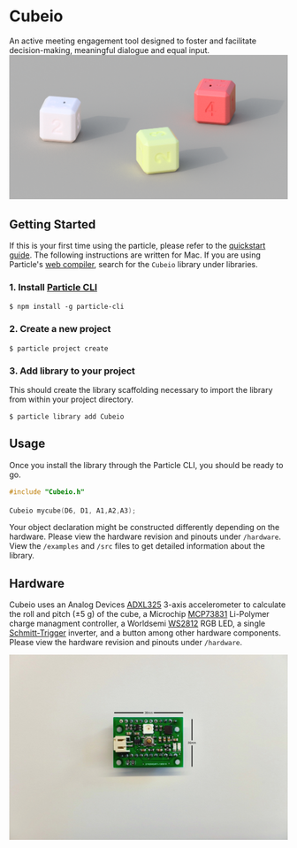 # Cubeio
An active meeting engagement tool designed to foster and facilitate decision-making, meaningful dialogue and equal input.
![alt text](media/cubeio.png "Cubeio")

## Getting Started
If this is your first time using the particle, please refer to the [quickstart guide](https://docs.particle.io/quickstart/photon/). The following instructions are written for Mac. If you are using Particle's [web compiler](build.particle.io), search for the `Cubeio` library under libraries. 

### 1. Install [Particle CLI](https://docs.particle.io/tutorials/developer-tools/cli/)

```
$ npm install -g particle-cli
```

### 2. Create a new project

```
$ particle project create
```

### 3. Add library to your project
This should create the library scaffolding necessary to import the library from within your project directory. 

```
$ particle library add Cubeio
```

## Usage
Once you install the library through the Particle CLI, you should be ready to go.
```c++
#include "Cubeio.h"

Cubeio mycube(D6, D1, A1,A2,A3);
```
Your object declaration might be constructed differently depending on the hardware. Please view the hardware revision and pinouts under `/hardware`.
View the `/examples` and `/src` files to get detailed information about the library.

## Hardware

Cubeio uses an Analog Devices [ADXL325](https://www.analog.com/media/en/technical-documentation/data-sheets/ADXL325.pdf) 3-axis accelerometer to calculate the roll and pitch (±5 g) of the cube, a Microchip [MCP73831](http://ww1.microchip.com/downloads/en/DeviceDoc/20001984g.pdf) Li-Polymer charge managment controller, a Worldsemi [WS2812](https://cdn-shop.adafruit.com/datasheets/WS2812.pdf) RGB LED, a single [Schmitt-Trigger](https://datasheet.lcsc.com/szlcsc/ON-Semicon-ON-MC74VHC1G14DTT1G_C242264.pdf) inverter, and a button among other hardware components.
Please view the hardware revision and pinouts under `/hardware`.

![alt text](media/pcb.jpg "pcb")